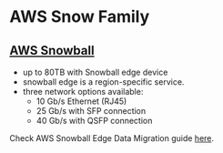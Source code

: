 # AWS Snow Family



## [AWS Snowball](https://aws.amazon.com/snowball/faqs/)

- up to 80TB with Snowball edge device
- snowball edge is a region-specific service.
- three network options available:
  - 10 Gb/s Ethernet (RJ45) 
  - 25 Gb/s with SFP connection
  - 40 Gb/s with QSFP connection

Check AWS Snowball Edge Data Migration guide [here](https://d1.awsstatic.com/whitepapers/snowball-edge-data-migration-guide.pdf).

